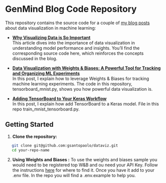 # GenMind Blog Code Repository

This repository contains the source code for a couple of [my blog posts](https://genmind.ch) about data visualization in machine learning:

- **[Why Visualizing Data is So Important](https://genmind.ch/why-visualizing-data-is-so-important/)**  
  This article dives into the importance of data visualization in understanding model performance and insights. You’ll find the corresponding source code here, which reinforces the concepts discussed in the blog.

- **[Data Visualization with Weights & Biases: A Powerful Tool for Tracking and Organizing ML Experiments](https://genmind.ch/data-visualization-with-weights-biases-a-powerful-tool-for-tracking-and-organizing-ml-experiments/)**  
  In this post, I explain how to leverage Weights & Biases for tracking machine learning experiments. The code in this repository, tensorboard_mnist.py, shows you how powerful data visualization is.

- **[Adding TensorBoard to Your Keras Workflow](https://genmind.ch/adding-tensorboard-to-your-keras-workflow/)**  
  In this post, I explain how add TensorBoard to a Keras model. File in this repo train_mnist_tensorboard.py.




## Getting Started

1. **Clone the repository:**
```bash
   git clone git@github.com:gsantopaolo/dataviz.git
   cd your-repo-name
```

2. **Using Weights and Biases :**
To use the weights and biases sample you would need to be registered top W&B and ou need your API Key. Follow the instructions 
[here](https://docs.wandb.ai/support/find_api_key/)
for where to find it. Once you have it add to your .env file. 
In the repo you will find a .env.example to help you.
